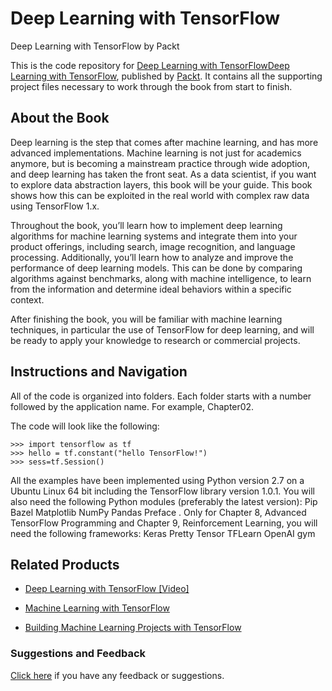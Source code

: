 # Deep Learning with TensorFlow
Deep Learning with TensorFlow by Packt

This is the code repository for [Deep Learning with TensorFlowDeep Learning with TensorFlow](https://www.packtpub.com/big-data-and-business-intelligence/deep-learning-tensorflow?utm_source=github&utm_medium=repository&utm_campaign=9781786469786), published by [Packt](https://www.packtpub.com/?utm_source=github). It contains all the supporting project files necessary to work through the book from start to finish.
## About the Book
Deep learning is the step that comes after machine learning, and has more advanced implementations. Machine learning is not just for academics anymore, but is becoming a mainstream practice through wide adoption, and deep learning has taken the front seat. As a data scientist, if you want to explore data abstraction layers, this book will be your guide. This book shows how this can be exploited in the real world with complex raw data using TensorFlow 1.x.

Throughout the book, you’ll learn how to implement deep learning algorithms for machine learning systems and integrate them into your product offerings, including search, image recognition, and language processing. Additionally, you’ll learn how to analyze and improve the performance of deep learning models. This can be done by comparing algorithms against benchmarks, along with machine intelligence, to learn from the information and determine ideal behaviors within a specific context.

After finishing the book, you will be familiar with machine learning techniques, in particular the use of TensorFlow for deep learning, and will be ready to apply your knowledge to research or commercial projects.
## Instructions and Navigation
All of the code is organized into folders. Each folder starts with a number followed by the application name. For example, Chapter02.



The code will look like the following:
```
>>> import tensorflow as tf
>>> hello = tf.constant("hello TensorFlow!")
>>> sess=tf.Session()
```

All the examples have been implemented using Python version 2.7 on a Ubuntu Linux 64
bit including the TensorFlow library version 1.0.1.
You will also need the following Python modules (preferably the latest version):
Pip
Bazel
Matplotlib
NumPy
Pandas
Preface
. Only for Chapter 8, Advanced TensorFlow Programming and Chapter 9, Reinforcement
Learning, you will need the following frameworks:
Keras
Pretty Tensor
TFLearn
OpenAI gym

## Related Products
* [Deep Learning with TensorFlow [Video]](https://www.packtpub.com/big-data-and-business-intelligence/deep-learning-tensorflow-video)

* [Machine Learning with TensorFlow](https://www.packtpub.com/big-data-and-business-intelligence/machine-learning-tensorflow)

* [Building Machine Learning Projects with TensorFlow](https://www.packtpub.com/big-data-and-business-intelligence/building-machine-learning-projects-tensorflow)

### Suggestions and Feedback
[Click here](https://docs.google.com/forms/d/e/1FAIpQLSe5qwunkGf6PUvzPirPDtuy1Du5Rlzew23UBp2S-P3wB-GcwQ/viewform) if you have any feedback or suggestions.
